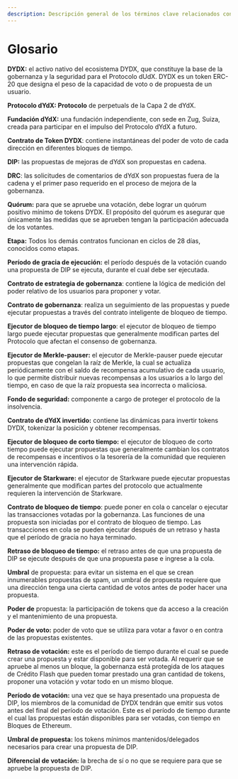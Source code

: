 ```yaml
---
description: Descripción general de los términos clave relacionados con la gobernanza.
---
```


# Glosario

**DYDX:** el activo nativo del ecosistema DYDX, que constituye la base de la gobernanza y la seguridad para el Protocolo dUdX. DYDX es un token ERC-20 que designa el peso de la capacidad de voto o de propuesta de un usuario.

**Protocolo dYdX: Protocolo** de perpetuals de la Capa 2 de dYdX.

**Fundación dYdX:** una fundación independiente, con sede en Zug, Suiza, creada para participar en el impulso del Protocolo dYdX a futuro.

**Contrato de Token DYDX**: contiene instantáneas del poder de voto de cada dirección en diferentes bloques de tiempo.

**DIP:** las propuestas de mejoras de dYdX son propuestas en cadena.

**DRC**: las solicitudes de comentarios de dYdX son propuestas fuera de la cadena y el primer paso requerido en el proceso de mejora de la gobernanza.

**Quórum:** para que se apruebe una votación, debe lograr un quórum positivo mínimo de tokens DYDX. El propósito del quórum es asegurar que únicamente las medidas que se aprueben tengan la participación adecuada de los votantes.

**Etapa:** Todos los demás contratos funcionan en ciclos de 28 días, conocidos como etapas.

**Período de gracia de ejecución:** el período después de la votación cuando una propuesta de DIP se ejecuta, durante el cual debe ser ejecutada.

**Contrato de estrategia de gobernanza**: contiene la lógica de medición del poder relativo de los usuarios para proponer y votar.

**Contrato de gobernanza**: realiza un seguimiento de las propuestas y puede ejecutar propuestas a través del contrato inteligente de bloqueo de tiempo.

**Ejecutor de bloqueo de tiempo largo**: el ejecutor de bloqueo de tiempo largo puede ejecutar propuestas que generalmente modifican partes del Protocolo que afectan el consenso de gobernanza.

**Ejecutor de Merkle-pauser:** el ejecutor de Merkle-pauser puede ejecutar propuestas que congelan la raíz de Merkle, la cual se actualiza periódicamente con el saldo de recompensa acumulativo de cada usuario, lo que permite distribuir nuevas recompensas a los usuarios a lo largo del tiempo, en caso de que la raíz propuesta sea incorrecta o maliciosa.

**Fondo de seguridad:** componente a cargo de proteger el protocolo de la insolvencia.

**Contrato de dYdX invertido:** contiene las dinámicas para invertir tokens DYDX, tokenizar la posición y obtener recompensas.

**Ejecutor de bloqueo de corto tiempo:** el ejecutor de bloqueo de corto tiempo puede ejecutar propuestas que generalmente cambian los contratos de recompensas e incentivos o la tesorería de la comunidad que requieren una intervención rápida.

**Ejecutor de Starkware:** el ejecutor de Starkware puede ejecutar propuestas generalmente que modifican partes del protocolo que actualmente requieren la intervención de Starkware.

**Contrato de bloqueo de tiempo**: puede poner en cola o cancelar o ejecutar las transacciones votadas por la gobernanza. Las funciones de una propuesta son iniciadas por el contrato de bloqueo de tiempo. Las transacciones en cola se pueden ejecutar después de un retraso y hasta que el período de gracia no haya terminado.

**Retraso de bloqueo de tiempo:** el retraso antes de que una propuesta de DIP se ejecute después de que una propuesta pase e ingrese a la cola.

**Umbral** de propuesta: para evitar un sistema en el que se crean innumerables propuestas de spam, un umbral de propuesta requiere que una dirección tenga una cierta cantidad de votos antes de poder hacer una propuesta.

**Poder de** propuesta: la participación de tokens que da acceso a la creación y el mantenimiento de una propuesta.

**Poder de voto:** poder de voto que se utiliza para votar a favor o en contra de las propuestas existentes.

**Retraso de votación:** este es el período de tiempo durante el cual se puede crear una propuesta y estar disponible para ser votada. Al requerir que se apruebe al menos un bloque, la gobernanza está protegida de los ataques de Crédito Flash que pueden tomar prestado una gran cantidad de tokens, proponer una votación y votar todo en un mismo bloque.

**Período de votación:** una vez que se haya presentado una propuesta de DIP, los miembros de la comunidad de DYDX tendrán que emitir sus votos antes del final del período de votación. Este es el período de tiempo durante el cual las propuestas están disponibles para ser votadas, con tiempo en Bloques de Ethereum.

**Umbral de propuesta:** los tokens mínimos mantenidos/delegados necesarios para crear una propuesta de DIP.

**Diferencial de votación:** la brecha de sí o no que se requiere para que se apruebe la propuesta de DIP.
